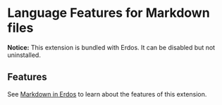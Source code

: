# Language Features for Markdown files

**Notice:** This extension is bundled with Erdos. It can be disabled but not uninstalled.

## Features

See [Markdown in Erdos](https://code.visualstudio.com/docs/languages/markdown) to learn about the features of this extension.
